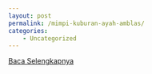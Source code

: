 ```yaml
---
layout: post
permalink: /mimpi-kuburan-ayah-amblas/
categories:
    - Uncategorized
---
```


[Baca Selengkapnya](/09)